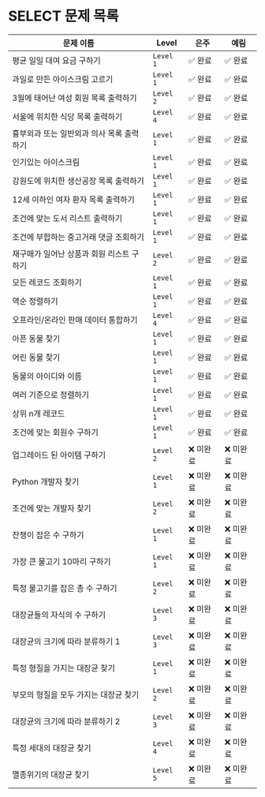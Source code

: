 # SELECT 문제 목록



| **문제 이름**                                     | **Level**  | **은주**    | **예림**    |
|---------------------------------------------------|------------|-------------|-------------|
| 평균 일일 대여 요금 구하기                      | `Level 1`  | ✅ 완료   | ✅ 완료   |
| 과일로 만든 아이스크림 고르기                   | `Level 1`  | ✅ 완료   | ✅ 완료   |
| 3월에 태어난 여성 회원 목록 출력하기            | `Level 2`  | ✅ 완료   | ✅ 완료   |
| 서울에 위치한 식당 목록 출력하기                | `Level 4`  | ✅ 완료   | ✅ 완료   |
| 흉부외과 또는 일반외과 의사 목록 출력하기       | `Level 1`  | ✅ 완료   | ✅ 완료   |
| 인기있는 아이스크림                             | `Level 1`  | ✅ 완료   | ✅ 완료   |
| 강원도에 위치한 생산공장 목록 출력하기          | `Level 1`  | ✅ 완료   | ✅ 완료   |
| 12세 이하인 여자 환자 목록 출력하기            | `Level 1`  | ✅ 완료   | ✅ 완료    |
| 조건에 맞는 도서 리스트 출력하기               | `Level 1`  | ✅ 완료   |  ✅ 완료   |
| 조건에 부합하는 중고거래 댓글 조회하기         | `Level 1`  | ✅ 완료   | ✅ 완료   |
| 재구매가 일어난 상품과 회원 리스트 구하기       | `Level 2`  | ✅ 완료   | ✅ 완료   |
| 모든 레코드 조회하기                           | `Level 1`  | ✅ 완료    | ✅ 완료   |
| 역순 정렬하기                                  | `Level 1`  | ✅ 완료    | ✅ 완료   |
| 오프라인/온라인 판매 데이터 통합하기           | `Level 4`  | ✅ 완료   | ✅ 완료   |
| 아픈 동물 찾기                                 | `Level 1`  | ✅ 완료   | ✅ 완료  |
| 어린 동물 찾기                                 | `Level 1`  | ✅ 완료   | ✅ 완료   |
| 동물의 아이디와 이름                           | `Level 1`  | ✅ 완료   | ✅ 완료   |
| 여러 기준으로 정렬하기                         | `Level 1`  | ✅ 완료   | ✅ 완료   |
| 상위 n개 레코드                                | `Level 1`  | ✅ 완료   | ✅ 완료   |
| 조건에 맞는 회원수 구하기                      | `Level 1`  | ✅ 완료   | ✅ 완료   |
| 업그레이드 된 아이템 구하기                    | `Level 2`  | ❌ 미완료   | ❌ 미완료   |
| Python 개발자 찾기                             | `Level 1`  | ❌ 미완료   | ❌ 미완료   |
| 조건에 맞는 개발자 찾기                        | `Level 2`  | ❌ 미완료   | ❌ 미완료   |
| 잔챙이 잡은 수 구하기                          | `Level 1`  | ❌ 미완료   | ❌ 미완료   |
| 가장 큰 물고기 10마리 구하기                   | `Level 1`  | ❌ 미완료   | ❌ 미완료   |
| 특정 물고기를 잡은 총 수 구하기                | `Level 2`  | ❌ 미완료   | ❌ 미완료   |
| 대장균들의 자식의 수 구하기                    | `Level 3`  | ❌ 미완료   | ❌ 미완료   |
| 대장균의 크기에 따라 분류하기 1                | `Level 3`  | ❌ 미완료   | ❌ 미완료   |
| 특정 형질을 가지는 대장균 찾기                 | `Level 1`  | ❌ 미완료   | ❌ 미완료   |
| 부모의 형질을 모두 가지는 대장균 찾기          | `Level 2`  | ❌ 미완료   | ❌ 미완료   |
| 대장균의 크기에 따라 분류하기 2                | `Level 3`  | ❌ 미완료   | ❌ 미완료   |
| 특정 세대의 대장균 찾기                        | `Level 4`  | ❌ 미완료   | ❌ 미완료   |
| 멸종위기의 대장균 찾기                         | `Level 5`  | ❌ 미완료   | ❌ 미완료   |
